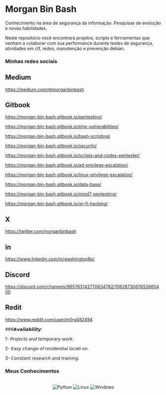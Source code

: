 # Morgan Bin Bash

Conhecimento na área de segurança da informação. 
Pesquisas de evolução e novas habilidades.

Neste repositório você encontrará projetos, scripts e ferrramentas que venham a colaborar com sua performance durante testes de segurança, atividades em ctf, redes, manutenção e prevenção debian.



### Minhas redes sociais

## Medium
https://medium.com/@morganbinbash

## Gitbook
https://morgan-bin-bash.gitbook.io/pentesting/

https://morgan-bin-bash.gitbook.io/php-vulnerabilities/

https://morgan-bin-bash.gitbook.io/bash-scripting/

https://morgan-bin-bash.gitbook.io/security/

https://morgan-bin-bash.gitbook.io/scripts-and-codes-pentester/

https://morgan-bin-bash.gitbook.io/ad-privilege-escalation/

https://morgan-bin-bash.gitbook.io/linux-privilege-escalation/

https://morgan-bin-bash.gitbook.io/data-base/

https://morgan-bin-bash.gitbook.io/mind7-pentesting/

https://morgan-bin-bash.gitbook.io/wi-fi-hacking/

## X
https://twitter.com/morganbinbash

## in
https://www.linkedin.com/in/washington8p/

## Discord
https://discord.com/channels/965763142770634782/1062873067652665405

## Redit
https://www.reddit.com/user/m0rg482494

###𝘼𝙫𝙖𝙞𝙡𝙖𝙗𝙞𝙡𝙞𝙩𝙮:

1- 𝘗𝘳𝘰𝘫𝘦𝘤𝘵𝘴 𝘢𝘯𝘥 𝘵𝘦𝘮𝘱𝘰𝘳𝘢𝘳𝘺 𝘸𝘰𝘳𝘬.

2- 𝘌𝘢𝘴𝘺 𝘤𝘩𝘢𝘯𝘨𝘦 𝘰𝘧 𝘳𝘦𝘴𝘪𝘥𝘦𝘯𝘵𝘪𝘢𝘭 𝘭𝘰𝘤𝘢𝘵𝘪 𝘰𝘯.

3- 𝘊𝘰𝘯𝘴𝘵𝘢𝘯𝘵 𝘳𝘦𝘴𝘦𝘢𝘳𝘤𝘩 𝘢𝘯𝘥 𝘵𝘳𝘢𝘪𝘯𝘪𝘯𝘨.

### Meus Conhecimentos
<div align="center">
  <br/>
  <img src="https://img.icons8.com/color/48/000000/python.png" alt="Python">
  <img src="https://img.icons8.com/color/48/000000/linux--v1.png" alt="Linux">
  <img src="https://img.icons8.com/color/48/000000/windows-logo.png" alt="Windows">
</div>

<!--
**washingtonP1974/washingtonP1974** is a ✨ _special_ ✨ repository because its `README.md` (this file) appears on your GitHub profile.

Here are some ideas to get you started:

- 🔭 I’m currently working on ...
- 🌱 I’m currently learning ...
- 👯 I’m looking to collaborate on ...
- 🤔 I’m looking for help with ...
- 💬 Ask me about ...
- 📫 How to reach me: ...
- 😄 Pronouns: ...
- ⚡ Fun fact: ...
-->
